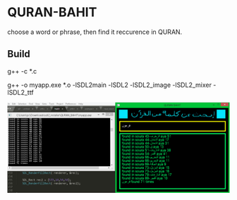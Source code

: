 # QURAN-BAHIT
choose a word or phrase, then find it reccurence in QURAN.

## Build
g++ -c *.c

g++ -o myapp.exe *.o  -lSDL2main -lSDL2 -lSDL2_image -lSDL2_mixer -lSDL2_ttf


![demo](screenshot.png)
